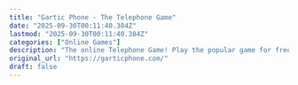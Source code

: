 ```yaml
---
title: "Gartic Phone - The Telephone Game"
date: "2025-09-30T00:11:40.384Z"
lastmod: "2025-09-30T00:11:40.384Z"
categories: ["Online Games"]
description: "The online Telephone Game! Play the popular game for free now"
original_url: "https://garticphone.com/"
draft: false
---
```

